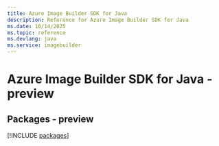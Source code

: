 ```yaml
---
title: Azure Image Builder SDK for Java
description: Reference for Azure Image Builder SDK for Java
ms.date: 10/14/2025
ms.topic: reference
ms.devlang: java
ms.service: imagebuilder
---
```

# Azure Image Builder SDK for Java - preview
## Packages - preview
[!INCLUDE [packages](image-builder-index.md)]